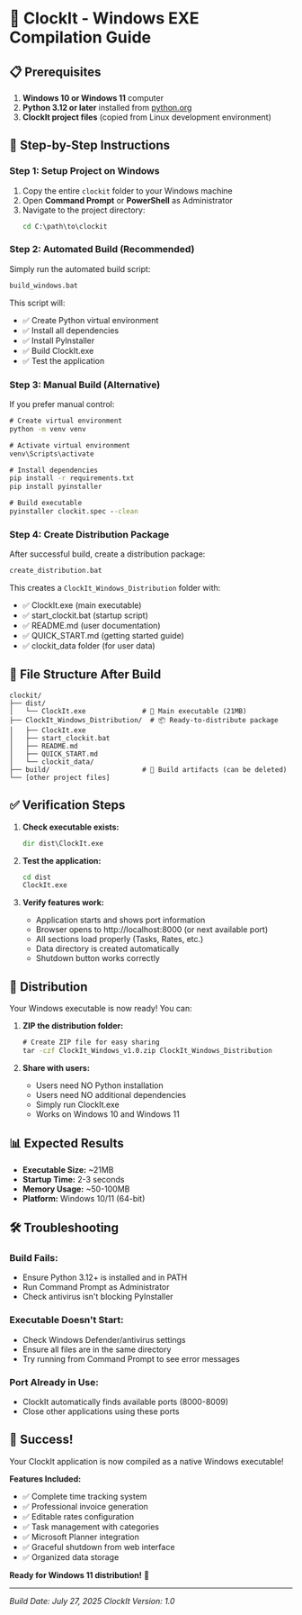 # 🚀 ClockIt - Windows EXE Compilation Guide

## 📋 **Prerequisites**

1. **Windows 10 or Windows 11** computer
2. **Python 3.12 or later** installed from [python.org](https://python.org)
3. **ClockIt project files** (copied from Linux development environment)

## 🔧 **Step-by-Step Instructions**

### **Step 1: Setup Project on Windows**

1. Copy the entire `clockit` folder to your Windows machine
2. Open **Command Prompt** or **PowerShell** as Administrator
3. Navigate to the project directory:
   ```cmd
   cd C:\path\to\clockit
   ```

### **Step 2: Automated Build (Recommended)**

Simply run the automated build script:
```cmd
build_windows.bat
```

This script will:
- ✅ Create Python virtual environment
- ✅ Install all dependencies
- ✅ Install PyInstaller
- ✅ Build ClockIt.exe
- ✅ Test the application

### **Step 3: Manual Build (Alternative)**

If you prefer manual control:

```cmd
# Create virtual environment
python -m venv venv

# Activate virtual environment
venv\Scripts\activate

# Install dependencies
pip install -r requirements.txt
pip install pyinstaller

# Build executable
pyinstaller clockit.spec --clean
```

### **Step 4: Create Distribution Package**

After successful build, create a distribution package:
```cmd
create_distribution.bat
```

This creates a `ClockIt_Windows_Distribution` folder with:
- ✅ ClockIt.exe (main executable)
- ✅ start_clockit.bat (startup script)
- ✅ README.md (user documentation)
- ✅ QUICK_START.md (getting started guide)
- ✅ clockit_data folder (for user data)

## 📁 **File Structure After Build**

```
clockit/
├── dist/
│   └── ClockIt.exe              # 🎯 Main executable (21MB)
├── ClockIt_Windows_Distribution/  # 📦 Ready-to-distribute package
│   ├── ClockIt.exe
│   ├── start_clockit.bat
│   ├── README.md
│   ├── QUICK_START.md
│   └── clockit_data/
├── build/                       # 🔧 Build artifacts (can be deleted)
└── [other project files]
```

## ✅ **Verification Steps**

1. **Check executable exists:**
   ```cmd
   dir dist\ClockIt.exe
   ```

2. **Test the application:**
   ```cmd
   cd dist
   ClockIt.exe
   ```

3. **Verify features work:**
   - Application starts and shows port information
   - Browser opens to http://localhost:8000 (or next available port)
   - All sections load properly (Tasks, Rates, etc.)
   - Data directory is created automatically
   - Shutdown button works correctly

## 🚀 **Distribution**

Your Windows executable is now ready! You can:

1. **ZIP the distribution folder:**
   ```cmd
   # Create ZIP file for easy sharing
   tar -czf ClockIt_Windows_v1.0.zip ClockIt_Windows_Distribution
   ```

2. **Share with users:**
   - Users need NO Python installation
   - Users need NO additional dependencies
   - Simply run ClockIt.exe
   - Works on Windows 10 and Windows 11

## 📊 **Expected Results**

- **Executable Size:** ~21MB
- **Startup Time:** 2-3 seconds
- **Memory Usage:** ~50-100MB
- **Platform:** Windows 10/11 (64-bit)

## 🛠️ **Troubleshooting**

### Build Fails:
- Ensure Python 3.12+ is installed and in PATH
- Run Command Prompt as Administrator
- Check antivirus isn't blocking PyInstaller

### Executable Doesn't Start:
- Check Windows Defender/antivirus settings
- Ensure all files are in the same directory
- Try running from Command Prompt to see error messages

### Port Already in Use:
- ClockIt automatically finds available ports (8000-8009)
- Close other applications using these ports

## 🎉 **Success!**

Your ClockIt application is now compiled as a native Windows executable!

**Features Included:**
- ✅ Complete time tracking system
- ✅ Professional invoice generation
- ✅ Editable rates configuration
- ✅ Task management with categories
- ✅ Microsoft Planner integration
- ✅ Graceful shutdown from web interface
- ✅ Organized data storage

**Ready for Windows 11 distribution!** 🚀

---

*Build Date: July 27, 2025*
*ClockIt Version: 1.0*
